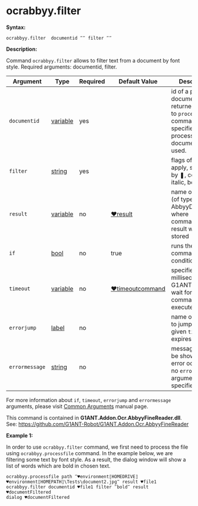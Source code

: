 # ocrabbyy.filter

**Syntax:**

```G1ANT
ocrabbyy.filter  documentid ‴‴ filter ‴‴
```

**Description:**

Command `ocrabbyy.filter` allows to filter text from a document by font style. Required arguments: documentid, filter.

| Argument | Type | Required | Default Value | Description |
| -------- | ---- | -------- | ------------- | ----------- |
|`documentid`| [variable](https://github.com/G1ANT-Robot/G1ANT.Manual/blob/master/G1ANT-Language/Special-Characters/variable.md) | yes |  | id of a processed document returned by a call to `processfile` command. If not specified, last processed document is used. |
|`filter`| [string](https://github.com/G1ANT-Robot/G1ANT.Manual/blob/master/G1ANT-Language/Structures/string.md) | yes |  | flags of filter to apply, separated by ❚, could be: italic, bold |
|`result`| [variable](https://github.com/G1ANT-Robot/G1ANT.Manual/blob/master/G1ANT-Language/Special-Characters/variable.md) | no | [♥result](https://github.com/G1ANT-Robot/G1ANT.Manual/blob/master/G1ANT-Language/Common-Arguments.md)  | name of variable (of type AbbyyDocument) where command’s result will be stored  |
|`if`| [bool](https://github.com/G1ANT-Robot/G1ANT.Manual/blob/master/G1ANT-Language/Structures/bool.md) | no | true | runs the command only if condition is true |
|`timeout`| [variable](https://github.com/G1ANT-Robot/G1ANT.Manual/blob/master/G1ANT-Language/Special-Characters/variable.md) | no | [♥timeoutcommand](https://github.com/G1ANT-Robot/G1ANT.Manual/blob/master/G1ANT-Language/Variables/Special-Variables.md)  | specifies time in milliseconds for G1ANT.Robot to wait for the command to be executed |
|`errorjump` | [label](https://github.com/G1ANT-Robot/G1ANT.Manual/blob/master/G1ANT-Language/Structures/label.md) | no | | name of the label to jump to if given `timeout` expires |
|`errormessage`| [string](https://github.com/G1ANT-Robot/G1ANT.Manual/blob/master/G1ANT-Language/Structures/string.md) | no |  | message that will be shown in case error occurs and no `errorjump` argument is specified |

For more information about `if`, `timeout`, `errorjump` and `errormessage` arguments, please visit [Common Arguments](https://github.com/G1ANT-Robot/G1ANT.Manual/blob/master/G1ANT-Language/Common-Arguments.md)  manual page.

This command is contained in **G1ANT.Addon.Ocr.AbbyyFineReader.dll**.
See: https://github.com/G1ANT-Robot/G1ANT.Addon.Ocr.AbbyyFineReader

**Example 1:**

In order to use `ocrabbyy.filter` command, we first need to process the file using `ocrabbyy.processfile` command. In the example below, we are filtering some text by font style. As a result, the dialog window will show a list of words which are bold in chosen text.

```G1ANT
ocrabbyy.processfile path ‴♥environment⟦HOMEDRIVE⟧♥environment⟦HOMEPATH⟧\Tests\document2.jpg‴ result ♥file1
ocrabbyy.filter documentid ♥file1 filter ‴bold‴ result ♥documentFiltered
dialog ♥documentFiltered 
```



